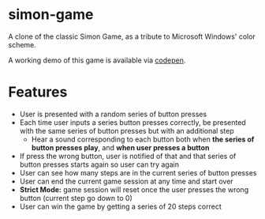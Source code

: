 # simon-game

  A clone of the classic Simon Game, as a tribute to Microsoft Windows' color scheme.

  A working demo of this game is available via [codepen](https://codepen.io/mhijack/full/YLxPvq/).

# Features
  * User is presented with a random series of button presses
  * Each time user inputs a series button presses correctly, be presented with the same series of button presses but with an additional step
    * Hear a sound corresponding to each button both when **the series of button presses play**, and **when user presses a button**
  * If press the wrong button, user is notified of that and that series of button presses starts again so user can try again
  * User can see how many steps are in the current series of button presses
  * User can end the current game session at any time and start over
  * **Strict Mode:** game session will reset once the user presses the wrong button (current step go down to 0)
  * User can win the game by getting a series of 20 steps correct
